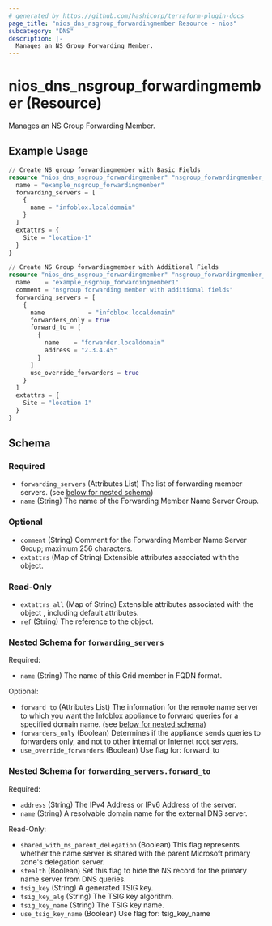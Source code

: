 ```yaml
---
# generated by https://github.com/hashicorp/terraform-plugin-docs
page_title: "nios_dns_nsgroup_forwardingmember Resource - nios"
subcategory: "DNS"
description: |-
  Manages an NS Group Forwarding Member.
---
```


# nios_dns_nsgroup_forwardingmember (Resource)

Manages an NS Group Forwarding Member.

## Example Usage

```terraform
// Create NS group forwardingmember with Basic Fields
resource "nios_dns_nsgroup_forwardingmember" "nsgroup_forwardingmember_basic_fields" {
  name = "example_nsgroup_forwardingmember"
  forwarding_servers = [
    {
      name = "infoblox.localdomain"
    }
  ]
  extattrs = {
    Site = "location-1"
  }
}

// Create NS Group forwardingmember with Additional Fields
resource "nios_dns_nsgroup_forwardingmember" "nsgroup_forwardingmember_additional_fields" {
  name    = "example_nsgroup_forwardingmember1"
  comment = "nsgroup forwarding member with additional fields"
  forwarding_servers = [
    {
      name            = "infoblox.localdomain"
      forwarders_only = true
      forward_to = [
        {
          name    = "forwarder.localdomain"
          address = "2.3.4.45"
        }
      ]
      use_override_forwarders = true
    }
  ]
  extattrs = {
    Site = "location-1"
  }
}
```

<!-- schema generated by tfplugindocs -->
## Schema

### Required

- `forwarding_servers` (Attributes List) The list of forwarding member servers. (see [below for nested schema](#nestedatt--forwarding_servers))
- `name` (String) The name of the Forwarding Member Name Server Group.

### Optional

- `comment` (String) Comment for the Forwarding Member Name Server Group; maximum 256 characters.
- `extattrs` (Map of String) Extensible attributes associated with the object.

### Read-Only

- `extattrs_all` (Map of String) Extensible attributes associated with the object , including default attributes.
- `ref` (String) The reference to the object.

<a id="nestedatt--forwarding_servers"></a>
### Nested Schema for `forwarding_servers`

Required:

- `name` (String) The name of this Grid member in FQDN format.

Optional:

- `forward_to` (Attributes List) The information for the remote name server to which you want the Infoblox appliance to forward queries for a specified domain name. (see [below for nested schema](#nestedatt--forwarding_servers--forward_to))
- `forwarders_only` (Boolean) Determines if the appliance sends queries to forwarders only, and not to other internal or Internet root servers.
- `use_override_forwarders` (Boolean) Use flag for: forward_to

<a id="nestedatt--forwarding_servers--forward_to"></a>
### Nested Schema for `forwarding_servers.forward_to`

Required:

- `address` (String) The IPv4 Address or IPv6 Address of the server.
- `name` (String) A resolvable domain name for the external DNS server.

Read-Only:

- `shared_with_ms_parent_delegation` (Boolean) This flag represents whether the name server is shared with the parent Microsoft primary zone's delegation server.
- `stealth` (Boolean) Set this flag to hide the NS record for the primary name server from DNS queries.
- `tsig_key` (String) A generated TSIG key.
- `tsig_key_alg` (String) The TSIG key algorithm.
- `tsig_key_name` (String) The TSIG key name.
- `use_tsig_key_name` (Boolean) Use flag for: tsig_key_name
